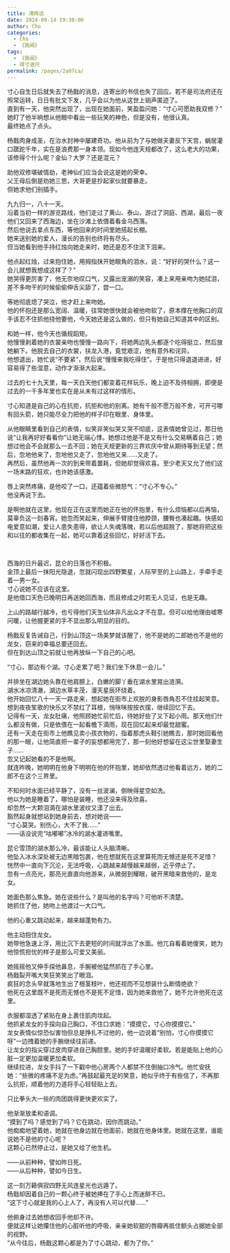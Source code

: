 ```yaml
---
title: 清辉远
date: 2024-09-14 19:30:00
author: Cho
categories: 
  - Cho
  - 《我闻》
tags: 
  - 《我闻》
  - 得寸进尺
permalink: /pages/2a07ca/
---
```


寸心自生日后就失去了杨戬的消息，连寄出的书信也失了回应。若不是司法府还在照常运转，日日有批文下发，几乎会以为他从这世上销声匿迹了。  
直到有一天，他突然出现了，出现在她面前，笑盈盈问她：“寸心可愿助我双修？”  <!-- more -->  
她盯了他半晌想从他眼中看出一些玩笑的神色，但是没有，他很认真。  
最终她点了点头。

杨戬肉身成圣，在治水封神中屡建奇功。他从前为了与她做夫妻反下天宫，蜗居灌口蹉跎千年，实在是浪费那一身本领。现如今他连天规都改了，这么老大的功果，该修得个什么呢？金仙？大罗？还是混元？

助他双修堪破情劫，老神仙们应当会说这是她的荣幸。  
父王母后倒是劝她三思，大哥更是抄起家伙就要暴走。  
但她求他们别插手。

九九归一，八十一天。  
沿着当初一样的游览路线，他们走过了黄山、泰山，游过了洞庭、西湖，最后一夜他们又回来了西海边，坐在沙滩上依偎着看金乌西落。  
然后他说去拿点东西，等他回来的时间里她搭起长棚。  
她来送别她的爱人，漫长的告别也终将有尽头。  
但当她看到他手持红烛向她走来时，她还是忍不住流下泪来。

他点起红烛，过来抱住她，用拇指抹开她眼角的泪水，说：“好好的哭什么？这一会儿就想我想成这样了？”  
她哭得更厉害了，他无奈地叹口气，又露出宠溺的笑容，凑上来用亲吻为她拭泪，差不多吻干的时候偷偷伸舌尖舔了，尝一口。

等她彻底熄了哭泣，他才赶上来吻她。  
他的怀抱还是那么宽阔、温暖，往常她很快就会被他吻软了，原本撑在他胸口的双手该忍不住抓他挠他要他，今天她还是这么做的，但只有她自己知道其中的区别。

和她一样，他今天也循规蹈矩。  
他慢慢剥着她的衣裳亲吻也慢慢一路向下，将她两边乳头都逐个吃得挺立，然后放她躺下。他脱去自己的衣裳，扶龙入港，竟觉艰涩，他有意外和诧异。  
他想退出，她忙说“不要紧”，然后说“慢慢来我吃得住”。于是他只得退退进进，好容易得了些湿意，动作才渐渐大起来。

过去的七十九天里，每一天白天他们都变着花样玩乐，晚上迫不及待相拥，即便是过去的一千多年里也实在是从未有过这样的情形。

寸心知道是自己的心在抗拒，抗拒和他的别离。她有千般不愿万般不舍，可开弓哪有回头箭，她只能尽全力把他的样子印在眼里、身体里。

从他眼睛里看到自己的表情，似笑非笑似哭又哭不彻底，这表情她曾见过，那日他说“让我再好好看看你”让她无端心悸。她想过他是不是又有什么交易瞒着自己；她想过他会不会就那么一去不回；她在天规更新的三界欢庆中曾从期待等到无望；然后，忽地他来了，忽地他又走了，忽地他又来……又走了。  
再然后，虽然他再一次的到来带着噩耗，但她却觉得欢喜。至少老天又允了他们这一场末路的狂欢，也许她该感激。

唇上突然疼痛，是他咬了一口，还蕴着些微怒气：“寸心不专心。”  
他没再说下去。

是啊他就在这里，他现在正在这里而她正在他的怀抱里，有什么烦恼都以后再恼，莫辜负这一刻春宵。她忽而笑起来，伸展手臂搂住他脖颈，腰臀也凑起趣。快感如电爱意如潮，爱让人患失患得，欲让人失魂落魄，若以后他超脱了，那她将把这些和以往的都收集在一起，她可以靠着这些回忆，好好活下去。

</br>

西海的日升最迟，昆仑的日落也不积极。  
金顶上最后一抹阳光隐退，忽就闪现出四野繁星，人际罕至的上山路上，手牵手走着一男一女。  
寸心说她不应该在这里。  
是他借口天色已晚明日再送她回西海，而且修成之时若无人见证，也是无趣。

上山的路越行越冷，也亏得他们天生仙体非凡出众才不在意。但可以给他理由嘘寒问暖，让他握更紧的手不显出那么明显的目的。

杨戬反复告诫自己，行到山顶这一场美梦就该醒了，他不是她的二郎她也不是他的龙女，窃来的幸福总要还回去。  
但在到达山顶之前就让他再放纵一下自己的心吧。

“寸心，那边有个湖。寸心走累了吧？我们坐下休息一会儿。”

并排坐在湖边她头靠在他肩膀上，白嫩的脚丫垂在湖水里晃出涟漪。  
湖水冰凉清澈，湖边水草丰茂，漫天星辰环绕着。  
他开始回忆八十一天一路走来，想起她在街市上欢脱的身影唇角忍不住挂起笑意。想到夜夜笙歌的快乐又不禁红了耳根，悄咪咪按按衣摆，继续回忆下去。  
记得有一天，龙女肚痛，他照顾她忙前忙后，待她好些了又下起小雨。那天他们什么都没有做，只是依偎在一起看檐下滴雨，现在回忆起来却最觉甜蜜。  
还有一天走在街市上他瞧见卖小孩衣物的，指着那虎头鞋引她瞧去，那时她回看他的那一眼，让他简直把一辈子的妄想都用完了，那一刻他好想留在这尘世里娶妻生子……  
忽又记起她看的不是他啊。  
就连昨晚，她明明在他身下明明在他的怀抱里，她却依然透过他看着远方，她的二郎不在这个三界里。

不知何时水面已经平静了，没有一丝波澜，倒映得星空如洗。  
他以为她是睡着了，哪怕是装睡，他还没来得及欣喜。  
却忽然一大颗泪滴在湖水里波纹又漾了出去。  
豁然起身就想站到她身前去，想对她说——  
“寸心莫哭。别伤心，大不了我……”  
——话没说完“咕嘟嘟”冰冷的湖水灌进嘴里。

昆仑雪顶的湖水那么冷，最该能让人头脑清晰。  
他坠入冰水深处被无边黑暗包裹，他在想就死在这里算死而无憾还是死不足惜？  
恍然中一直向下沉沦，无法呼吸，心跳越来越慢越来越弱，近乎停止了。  
忽有一点亮光，那亮光直直向他游来，从微弱到耀眼，破开黑暗来救他的，是龙女。

她面色那么焦急。她在说些什么？是叫他的名字吗？可他听不清楚。  
她抓住了他，她吻上他渡过一大口气。

他的心重又跳动起来，越来越蓬勃有力。

他主动抱住龙女。  
她带他急速上浮，用比沉下去更短的时间就浮出了水面。他兀自看着她傻笑，她为他惊慌担忧的样子是那么可爱又美丽。

她摇摇他又伸手探他鼻息，手腕被他猛然抓在了手心里。  
杨戬裂开嘴大笑狂笑笑出了眼泪。  
疯狂的念头早就落地生出了根茎枝叶，他还视而不见想装什么断情绝欲？  
他死在这里既不是死而无憾也不是死不足惜，因为她来救他了，她不允许他死在这里。

衣服都湿透了紧贴在身上裹住肌肉坟起。  
他抓紧龙女的手探向自己胸口，不住口求她：“摸摸它，寸心你摸摸它。”  
龙女表情似惊恐似害怕但总是挣扎不过他的，他一边说着“别怕，寸心你摸摸它呀”一边拽着她的手腕继续往前递。  
让龙女的指尖穿过皮肉穿进自己胸腔里。她的手好温暖好柔软。若是能贴上他的心脏一定更加温暖更加柔软。  
继续拉进，龙女手抖了一下戳中他心房两个人都禁不住倒抽口冷气。他忙安抚她：“些微的疼痛不足为虑。”再鼓起最充足的笑意，她似乎终于有些信了，不再那么抗拒，顺着他的力道将手心轻轻贴上去。

只比拳头大一些的肉团跳得更快更欢实了。

他渐渐放柔和语调。  
“摸到了吗？感觉到了吗？它在跳动，因你而跳动。”  
他痴痴地望着她，她就在他身边就在他面前，她就在他身体里。她就在这里，谁能说她不是他的寸心呢？  
这颗心已然停止过，是她又给了他生机。

——从前种种，譬如昨日死。  
——从后种种，譬如今日生。

这一刻万籁俱寂四野无风连星光也远遁了。  
杨戬却因着自己的一颗心终于被她捧在了手心上而迷醉不已。  
“这下寸心就是我的心上人了，再没有人可以代替……”

他俯身过去她想收回手他却不许。  
便就这样让她攥住他的心脏听他的呼吸，亲亲她软甜的唇瓣再抵住额头占据她全部的视野。  
“从今往后，杨戬这颗心都是为了寸心跳动，都为了你。”
